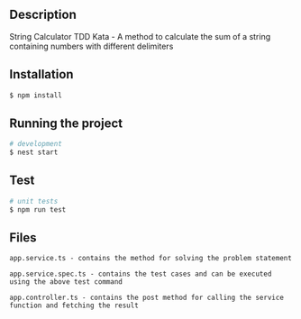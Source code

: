## Description

String Calculator TDD Kata - A method to calculate the sum of a string containing numbers with different delimiters

## Installation

```bash
$ npm install
```

## Running the project

```bash
# development
$ nest start
```

## Test

```bash
# unit tests
$ npm run test
```

## Files
```
app.service.ts - contains the method for solving the problem statement

app.service.spec.ts - contains the test cases and can be executed using the above test command

app.controller.ts - contains the post method for calling the service function and fetching the result
```
